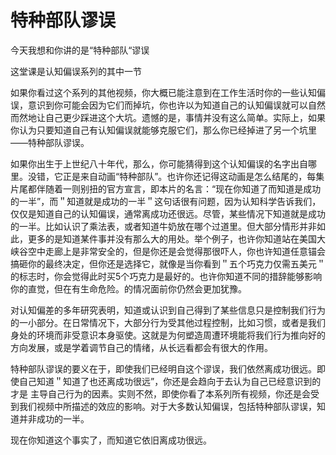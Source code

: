 # 特种部队谬误

今天我想和你讲的是“特种部队“谬误

这堂课是认知偏误系列的其中一节

如果你看过这个系列的其他视频，你大概已能注意到在工作生活时你的一些认知偏误，意识到你可能会因为它们而掉坑，你也许以为知道自己的认知偏误就可以自然而然地让自己更少踩进这个大坑。遗憾的是，事情并没有这么简单。实际上，如果你认为只要知道自己有认知偏误就能够克服它们，那么你已经掉进了另一个坑里——特种部队谬误。

如果你出生于上世纪八十年代，那么，你可能猜得到这个认知偏误的名字出自哪里。没错，它正是来自动画“特种部队”。也许你还记得这动画是怎么结尾的，每集片尾都伴随着一则别扭的官方宣言，即本片的名言：“现在你知道了而知道是成功的一半”，而＂知道就是成功的一半＂这句话很有问题，因为认知科学告诉我们，仅仅是知道自己的认知偏误，通常离成功还很远。尽管，某些情况下知道就是成功的一半。比如认识了乘法表，或者知道牛奶放在哪个过道里。但大部分情形并非如此，更多的是知道某件事并没有那么大的用处。举个例子，也许你知道站在美国大峡谷空中走廊上是非常安全的，但是你还是会觉得那很吓人，你也许知道任意锚会搞砸你的最终决定，但你还是选择它，就像是当你看到＂五个巧克力仅需五美元＂的标志时，你会觉得此时买5个巧克力是最好的。也许你知道不同的措辞能够影响你的直觉，但在有生命危险。的情况面前你仍然会更加犹豫。

对认知偏差的多年研究表明，知道或认识到自己得到了某些信息只是控制我们行为的一小部分。在日常情况下，大部分行为受其他过程控制，比如习惯，或者是我们身处的环境而非受意识本身驱使。这就是为何塑造周遭环境能将我们行为推向好的方向发展，或是学着调节自己的情绪，从长远看都会有很大的作用。

特种部队谬误的要义在于，即使我们已经明自这个谬误，我们依然离成功很远。即使自己知道＂知道了也还离成功很远”，你还是会趋向于去认为自己已经意识到的才是
主导自己行为的因素。实则不然，即使你看了本系列所有视频，你还是会受到我们视频中所描述的效应的影响。对于大多数认知偏误，包括特种部队谬误，知道并非成功的一半。

现在你知道这个事实了，而知道它依旧离成功很远。